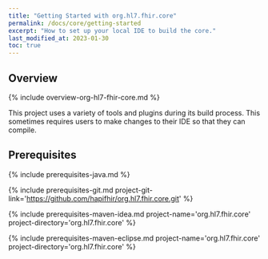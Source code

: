 ```yaml
---
title: "Getting Started with org.hl7.fhir.core"
permalink: /docs/core/getting-started
excerpt: "How to set up your local IDE to build the core."
last_modified_at: 2023-01-30
toc: true
---
```


## Overview

{% include overview-org-hl7-fhir-core.md %}

This project uses a variety of tools and plugins during its build process. This sometimes requires users to make changes to their IDE so that they can compile.

## Prerequisites

{% include prerequisites-java.md %}

{% include prerequisites-git.md project-git-link='https://github.com/hapifhir/org.hl7.fhir.core.git' %}

{% include prerequisites-maven-idea.md project-name='org.hl7.fhir.core' project-directory='org.hl7.fhir.core' %}

{% include prerequisites-maven-eclipse.md project-name='org.hl7.fhir.core' project-directory='org.hl7.fhir.core' %}


[Link-GithubProject]: https://github.com/hapifhir/org.hl7.fhir.core
[Link-OpenJDKInstall]: https://openjdk.java.net/install/

